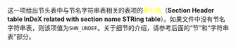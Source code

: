 这一项给出节头表中与节名字符串表相关的表项的<font color="#ffff00">索引值</font>（**Section Header table InDeX related with section name STRing table**）。如果文件中没有节名字符串表，则该项值为`SHN_UNDEF`。关于细节的介绍，请参考后面的“节”和“字符串表”部分。